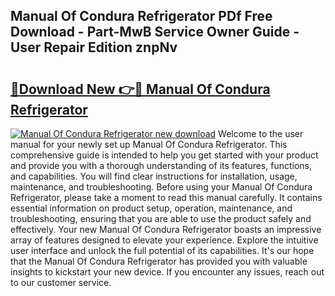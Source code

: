 ## Manual Of Condura Refrigerator PDf Free Download - Part-MwB Service Owner Guide - User Repair Edition znpNv

# <h2><a href="http://bc53048.oget.top/?id=Manual+Of+Condura+Refrigerator">🔗Download New 👉🔴 Manual Of Condura Refrigerator</a></h2>

[![Manual Of Condura Refrigerator new download](https://i.imgur.com/5g1atiW.png)](http://bc53048.oget.top/?id=Manual+Of+Condura+Refrigerator)
Welcome to the user manual for your newly set up Manual Of Condura Refrigerator. This comprehensive guide is intended to help you get started with your product and provide you with a thorough understanding of its features, functions, and capabilities. You will find clear instructions for installation, usage, maintenance, and troubleshooting. Before using your Manual Of Condura Refrigerator, please take a moment to read this manual carefully. It contains essential information on product setup, operation, maintenance, and troubleshooting, ensuring that you are able to use the product safely and effectively. Your new Manual Of Condura Refrigerator boasts an impressive array of features designed to elevate your experience. Explore the intuitive user interface and unlock the full potential of its capabilities. It's our hope that the Manual Of Condura Refrigerator has provided you with valuable insights to kickstart your new device. If you encounter any issues, reach out to our customer service.
